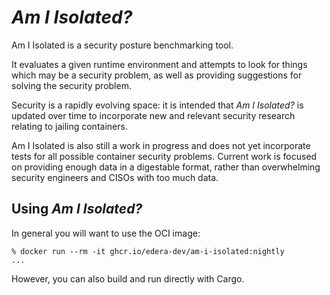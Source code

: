 # *Am I Isolated?*

Am I Isolated is a security posture benchmarking tool.

It evaluates a given runtime environment and attempts to look for things
which may be a security problem, as well as providing suggestions for
solving the security problem.

Security is a rapidly evolving space: it is intended that *Am I Isolated?* is
updated over time to incorporate new and relevant security research
relating to jailing containers.

Am I Isolated is also still a work in progress and does not yet incorporate
tests for all possible container security problems.  Current work is
focused on providing enough data in a digestable format, rather than
overwhelming security engineers and CISOs with too much data.

## Using *Am I Isolated?*

In general you will want to use the OCI image:

```
% docker run --rm -it ghcr.io/edera-dev/am-i-isolated:nightly
...
```

However, you can also build and run directly with Cargo.
